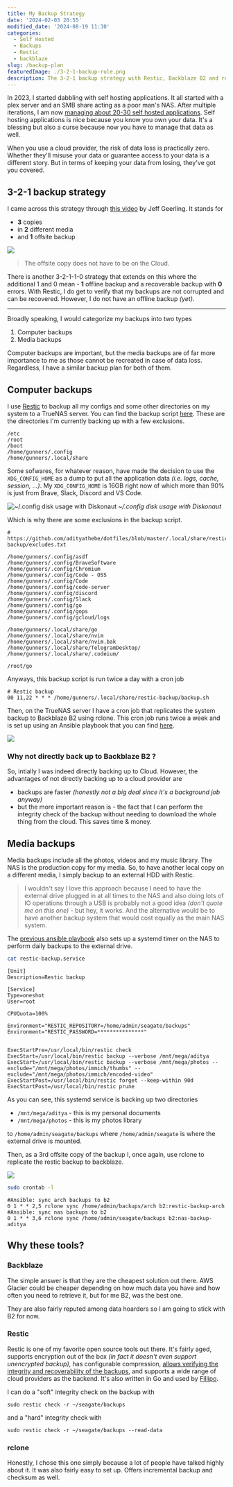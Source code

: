 ```yaml
---
title: My Backup Strategy
date: '2024-02-03 20:55'
modified_date: '2024-08-19 11:30'
categories:
  - Self Hosted
  - Backups
  - Restic
  - backblaze
slug: /backup-plan
featuredImage: ./3-2-1-backup-rule.png
description: The 3-2-1 backup strategy with Restic, Backblaze B2 and rclone.
---
```


In 2023, I started dabbling with self hosting applications. It all started with a plex server and an SMB share acting as a poor man's NAS. After multiple iterations, I am now [managing about 20-30 self hosted applications](https://github.com/adityathebe/homelab). Self hosting applications is nice because you know you own your data. It's a blessing but also a curse because now you have to manage that data as well.

When you use a cloud provider, the risk of data loss is practically zero. Whether they'll misuse your data or guarantee access to your data is a different story. But in terms of keeping your data from losing, they've got you covered.

## 3-2-1 backup strategy

I came across this strategy through [this video](https://www.youtube.com/watch?v=S0KZ5iXTkzg) by Jeff Geerling. It stands for

- **3** copies
- in **2** different media
- and **1** offsite backup

![](./3-2-1-backup-rule.png)

> The offsite copy does not have to be on the Cloud.

There is another 3-2-1-1-0 strategy that extends on this where the additional 1 and 0 mean - **1** offline backup and a recoverable backup with **0** errors. With Restic, I do get to verify that my backups are not corrupted and can be recovered. However, I do not have an offline backup _(yet)_.

---

Broadly speaking, I would categorize my backups into two types

1. Computer backups
2. Media backups

Computer backups are important, but the media backups are of far more importance to me as those cannot be recreated in case of data loss. Regardless, I have a similar backup plan for both of them.

## Computer backups

I use [Restic](https://github.com/restic/restic) to backup all my configs and some other directories on my system to a TrueNAS server. You can find the backup script [here](https://github.com/adityathebe/dotfiles/blob/master/.local/share/restic-backup/backup.sh). These are the directories I'm currently backing up with a few exclusions.

```
/etc
/root
/boot
/home/gunners/.config
/home/gunners/.local/share
```

Some sofwares, for whatever reason, have made the decision to use the `XDG_CONFIG_HOME` as a dump to put all the application data _(i.e. logs, cache, session, ...)_. My `XDG_CONFIG_HOME` is 16GB right now of which more than 90% is just from Brave, Slack, Discord and VS Code.

![~/.config disk usage with Diskonaut](./config-dir-diskonaut.png)
_~/.config disk usage with Diskonaut_

Which is why there are some exclusions in the backup script.

```
# https://github.com/adityathebe/dotfiles/blob/master/.local/share/restic-backup/excludes.txt

/home/gunners/.config/asdf
/home/gunners/.config/BraveSoftware
/home/gunners/.config/Chromium
/home/gunners/.config/Code - OSS
/home/gunners/.config/Code
/home/gunners/.config/code-server
/home/gunners/.config/discord
/home/gunners/.config/Slack
/home/gunners/.config/go
/home/gunners/.config/gops
/home/gunners/.config/gcloud/logs

/home/gunners/.local/share/go
/home/gunners/.local/share/nvim
/home/gunners/.local/share/nvim.bak
/home/gunners/.local/share/TelegramDesktop/
/home/gunners/.local/share/.codeium/

/root/go
```

Anyways, this backup script is run twice a day with a cron job

```
# Restic backup
00 11,22 * * * /home/gunners/.local/share/restic-backup/backup.sh
```

Then, on the TrueNAS server I have a cron job that replicates the system backup to Backblaze B2 using rclone. This cron job runs twice a week and is set up using an Ansible playbook that you can find [here](https://github.com/adityathebe/homelab/blob/main/ansible/truenas/playbooks/backup.yaml).

![](./system-backup-strategy.png)

### Why not directly back up to Backblaze B2 ?

So, intially I was indeed directly backing up to Cloud. However, the advantages of not directly backing up to a cloud provider are

- backups are faster _(honestly not a big deal since it's a background job anyway)_
- but the more important reason is - the fact that I can perform the integrity check of the backup without needing to download the whole thing from the cloud. This saves time & money.

## Media backups

Media backups include all the photos, videos and my music library. The NAS is the production copy for my media. So, to have another local copy on a different media, I simply backup to an external HDD with Restic.

> I wouldn't say I love this approach because I need to have the external drive plugged in at all times to the NAS and also doing lots of IO operations through a USB is probably not a good idea _(don't quote me on this one)_ - but hey, it works. And the alternative would be to have another backup system that would cost equally as the main NAS system.

The [previous ansible playbook](https://github.com/adityathebe/homelab/blob/main/ansible/truenas/playbooks/backup.yaml) also sets up a systemd timer on the NAS to perform daily backups to the external drive.

```sh
cat restic-backup.service
```
```output
[Unit]
Description=Restic backup

[Service]
Type=oneshot
User=root

CPUQuota=100%

Environment="RESTIC_REPOSITORY=/home/admin/seagate/backups"
Environment="RESTIC_PASSWORD=***************"


ExecStartPre=/usr/local/bin/restic check
ExecStart=/usr/local/bin/restic backup --verbose /mnt/mega/aditya
ExecStart=/usr/local/bin/restic backup --verbose /mnt/mega/photos --exclude="/mnt/mega/photos/immich/thumbs" --exclude="/mnt/mega/photos/immich/encoded-video"
ExecStartPost=/usr/local/bin/restic forget --keep-within 90d
ExecStartPost=/usr/local/bin/restic prune
```

As you can see, this systemd service is backing up two directories

- `/mnt/mega/aditya` - this is my personal documents
- `/mnt/mega/photos` - this is my photos library

to `/home/admin/seagate/backups` where `/home/admin/seagate` is where the external drive is mounted.

Then, as a 3rd offsite copy of the backup I, once again, use rclone to replicate the restic backup to backblaze.

![](./media-backup-strategy.png)

```sh
sudo crontab -l
```
```output
#Ansible: sync arch backups to b2
0 1 * * 2,5 rclone sync /home/admin/backups/arch b2:restic-backup-arch
#Ansible: sync nas backups to b2
0 1 * * 3,6 rclone sync /home/admin/seagate/backups b2:nas-backup-aditya
```

## Why these tools?

### Backblaze

The simple answer is that they are the cheapest solution out there. AWS Glacier could be cheaper depending on how much data you have and how often you need to retrieve it, but for me B2, was the best one.

They are also fairly reputed among data hoarders so I am going to stick with B2 for now.

### Restic

Restic is one of my favorite open source tools out there. It's fairly aged, supports encryption out of the box _(in fact it doesn't even support unencrypted backup)_, has configurable compression, [allows verifying the integrity and recoverability of the backups](https://restic.readthedocs.io/en/latest/045_working_with_repos.html#checking-integrity-and-consistency), and supports a wide range of cloud providers as the backend. It's also written in Go and used by [Fillipo](https://words.filippo.io/restic-cryptography/).

I can do a "soft" integrity check on the backup with

```
sudo restic check -r ~/seagate/backups
```

and a "hard" integrity check with

```
sudo restic check -r ~/seagate/backups --read-data
```

### rclone

Honestly, I chose this one simply because a lot of people have talked highly about it. It was also fairly easy to set up. Offers incremental backup and checksum as well.
